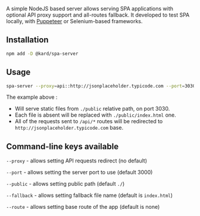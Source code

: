 A simple NodeJS based server allows serving SPA applications with optional API proxy support and all-routes fallback. It developed to test SPA locally, with [Puppeteer](https://github.com/puppeteer/puppeteer) or Selenium-based frameworks.

## Installation

```sh
npm add -D @kard/spa-server
```


## Usage

```sh
spa-server --proxy=api::http://jsonplaceholder.typicode.com --port=3030 --public=public --fallback=index.html
```

The example above : 
* Will serve static files from `./public` relative path, on port 3030. 
* Each file is absent will be replaced with `./public/index.html` one.
* All of the requests sent to `/api/*` routes will be redirected to `http://jsonplaceholder.typicode.com` base.


## Command-line keys available

`--proxy` - allows setting API requests redirect (no default)

`--port` - allows setting the server port to use (default 3000)

`--public` - allows setting public path (default `./`)

`--fallback` - allows setting fallback file name (default is `index.html`)

`--route` - allows setting base route of the app (default is none)
